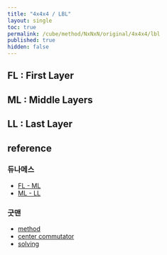 ```yaml
---
title: "4x4x4 / LBL"
layout: single
toc: true
permalink: /cube/method/NxNxN/original/4x4x4/lbl
published: true
hidden: false
---
```


<head>
  <base target="_blank">
</head>



## FL : First Layer



## ML : Middle Layers



## LL : Last Layer



## reference

### 듀나메스

- [FL - ML](https://youtu.be/_Hbf2TpsoUI)
- [ML - LL](https://youtu.be/MtVIzF3Umyo)

### 굿맨

- [method](https://youtu.be/D_UYYz_OwOM)
- [center commutator](https://youtu.be/HsUH_K_921w)
- [solving](https://youtu.be/iRoivG7Te40)
